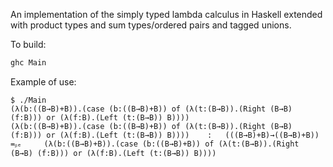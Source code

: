 An implementation of the simply typed lambda calculus in Haskell extended with product types and sum types/ordered pairs and tagged unions.

To build:
```sh
ghc Main
```

Example of use:
```
$ ./Main
(λ(b:((B→B)+B)).(case (b:((B→B)+B)) of (λ(t:(B→B)).(Right (B→B) (f:B))) or (λ(f:B).(Left (t:(B→B)) B))))
(λ(b:((B→B)+B)).(case (b:((B→B)+B)) of (λ(t:(B→B)).(Right (B→B) (f:B))) or (λ(f:B).(Left (t:(B→B)) B)))) 	: 	(((B→B)+B)→((B→B)+B)) 	=ᵦₑ 	(λ(b:((B→B)+B)).(case (b:((B→B)+B)) of (λ(t:(B→B)).(Right (B→B) (f:B))) or (λ(f:B).(Left (t:(B→B)) B))))
```
